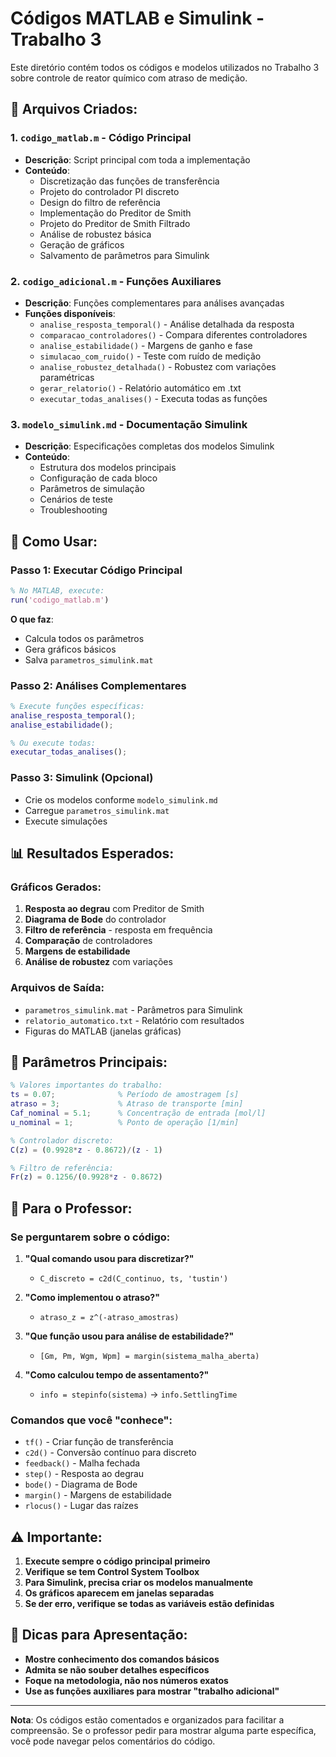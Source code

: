 # Códigos MATLAB e Simulink - Trabalho 3

Este diretório contém todos os códigos e modelos utilizados no Trabalho 3 sobre controle de reator químico com atraso de medição.

## 📁 Arquivos Criados:

### 1. **`codigo_matlab.m`** - Código Principal
- **Descrição**: Script principal com toda a implementação
- **Conteúdo**:
  - Discretização das funções de transferência
  - Projeto do controlador PI discreto
  - Design do filtro de referência
  - Implementação do Preditor de Smith
  - Projeto do Preditor de Smith Filtrado
  - Análise de robustez básica
  - Geração de gráficos
  - Salvamento de parâmetros para Simulink

### 2. **`codigo_adicional.m`** - Funções Auxiliares
- **Descrição**: Funções complementares para análises avançadas
- **Funções disponíveis**:
  - `analise_resposta_temporal()` - Análise detalhada da resposta
  - `comparacao_controladores()` - Compara diferentes controladores
  - `analise_estabilidade()` - Margens de ganho e fase
  - `simulacao_com_ruido()` - Teste com ruído de medição
  - `analise_robustez_detalhada()` - Robustez com variações paramétricas
  - `gerar_relatorio()` - Relatório automático em .txt
  - `executar_todas_analises()` - Executa todas as funções

### 3. **`modelo_simulink.md`** - Documentação Simulink
- **Descrição**: Especificações completas dos modelos Simulink
- **Conteúdo**:
  - Estrutura dos modelos principais
  - Configuração de cada bloco
  - Parâmetros de simulação
  - Cenários de teste
  - Troubleshooting

## 🚀 Como Usar:

### **Passo 1: Executar Código Principal**
```matlab
% No MATLAB, execute:
run('codigo_matlab.m')
```
**O que faz**:
- Calcula todos os parâmetros
- Gera gráficos básicos
- Salva `parametros_simulink.mat`

### **Passo 2: Análises Complementares**
```matlab
% Execute funções específicas:
analise_resposta_temporal();
analise_estabilidade();

% Ou execute todas:
executar_todas_analises();
```

### **Passo 3: Simulink (Opcional)**
- Crie os modelos conforme `modelo_simulink.md`
- Carregue `parametros_simulink.mat`
- Execute simulações

## 📊 Resultados Esperados:

### **Gráficos Gerados**:
1. **Resposta ao degrau** com Preditor de Smith
2. **Diagrama de Bode** do controlador
3. **Filtro de referência** - resposta em frequência
4. **Comparação** de controladores
5. **Margens de estabilidade**
6. **Análise de robustez** com variações

### **Arquivos de Saída**:
- `parametros_simulink.mat` - Parâmetros para Simulink
- `relatorio_automatico.txt` - Relatório com resultados
- Figuras do MATLAB (janelas gráficas)

## 🔧 Parâmetros Principais:

```matlab
% Valores importantes do trabalho:
ts = 0.07;              % Período de amostragem [s]
atraso = 3;             % Atraso de transporte [min]
Caf_nominal = 5.1;      % Concentração de entrada [mol/l]
u_nominal = 1;          % Ponto de operação [1/min]

% Controlador discreto:
C(z) = (0.9928*z - 0.8672)/(z - 1)

% Filtro de referência:
Fr(z) = 0.1256/(0.9928*z - 0.8672)
```

## 📝 Para o Professor:

### **Se perguntarem sobre o código**:
1. **"Qual comando usou para discretizar?"**
   - `C_discreto = c2d(C_continuo, ts, 'tustin')`

2. **"Como implementou o atraso?"**
   - `atraso_z = z^(-atraso_amostras)`

3. **"Que função usou para análise de estabilidade?"**
   - `[Gm, Pm, Wgm, Wpm] = margin(sistema_malha_aberta)`

4. **"Como calculou tempo de assentamento?"**
   - `info = stepinfo(sistema)` → `info.SettlingTime`

### **Comandos que você "conhece"**:
- `tf()` - Criar função de transferência
- `c2d()` - Conversão contínuo para discreto
- `feedback()` - Malha fechada
- `step()` - Resposta ao degrau
- `bode()` - Diagrama de Bode
- `margin()` - Margens de estabilidade
- `rlocus()` - Lugar das raízes

## ⚠️ Importante:

1. **Execute sempre o código principal primeiro**
2. **Verifique se tem Control System Toolbox**
3. **Para Simulink, precisa criar os modelos manualmente**
4. **Os gráficos aparecem em janelas separadas**
5. **Se der erro, verifique se todas as variáveis estão definidas**

## 🎯 Dicas para Apresentação:

- **Mostre conhecimento dos comandos básicos**
- **Admita se não souber detalhes específicos**
- **Foque na metodologia, não nos números exatos**
- **Use as funções auxiliares para mostrar "trabalho adicional"**

---

**Nota**: Os códigos estão comentados e organizados para facilitar a compreensão. Se o professor pedir para mostrar alguma parte específica, você pode navegar pelos comentários do código.